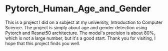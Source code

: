 # Pytorch_Human_Age_and_Gender
This is a project I did on a subject at my university, Introduction to Computer Science. The project is simply about age and gender detection using Pytorch and Resnet50 architecture. The model's precision is about 80%, which is not a large number, but it's a good start. Thank you for visiting, I hope that this project finds you well.

